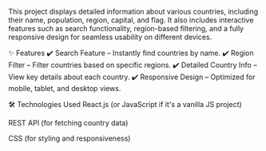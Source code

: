 This project displays detailed information about various countries, including their name, population, region, capital, and flag. It also includes interactive features such as search functionality, region-based filtering, and a fully responsive design for seamless usability on different devices.

✨ Features
✔️ Search Feature – Instantly find countries by name.
✔️ Region Filter – Filter countries based on specific regions.
✔️ Detailed Country Info – View key details about each country.
✔️ Responsive Design – Optimized for mobile, tablet, and desktop views.

🛠️ Technologies Used
React.js (or JavaScript if it's a vanilla JS project)

REST API (for fetching country data)

CSS (for styling and responsiveness)